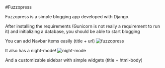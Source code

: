 #Fuzzopress

Fuzzopress is a simple blogging app developed with Django.

After installing the requirements (Gunicorn is not really a requirement to run it) and initializing a database, you should be able to start blogging

You can add Navbar items easily (title + url)
![fuzzopress](http://lh3.googleusercontent.com/-4Tf--qaF8Ek/UBI2Dcw3-HI/AAAAAAAABn4/kfB5YAeFCLk/s720/fuzzopress.png "fuzzopress")

It also has a night-mode!
![night-mode](http://lh3.googleusercontent.com/-_e29XNpqNnE/UBI69BqsekI/AAAAAAAABoU/NF06p2SKAQk/s800/fuzzopress2.png "night-mode")

And a customizable sidebar with simple widgets (title + html-body)